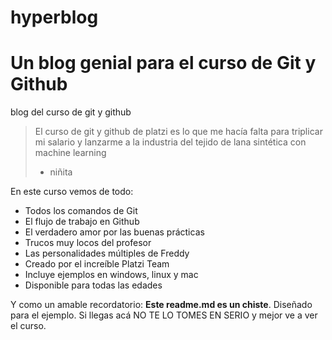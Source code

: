 # hyperblog

Un blog genial para el curso de Git y Github
=======
blog del curso de git y github

>El curso de git y github de platzi es lo que me hacía falta para triplicar mi salario y lanzarme a la industria del tejido de lana sintética con machine learning
> - niñita

En este curso vemos de todo:
- Todos los comandos de Git
- El flujo de trabajo en Github
- El verdadero amor por las buenas prácticas
- Trucos muy locos del profesor
- Las personalidades múltiples de Freddy
- Creado por el increíble Platzi Team
- Incluye ejemplos en windows, linux y mac
- Disponible para todas las edades

Y como un amable recordatorio: **Este readme.md es un chiste**. Diseñado para el ejemplo.  Si llegas acá NO TE LO TOMES EN SERIO y mejor ve a ver el curso.
